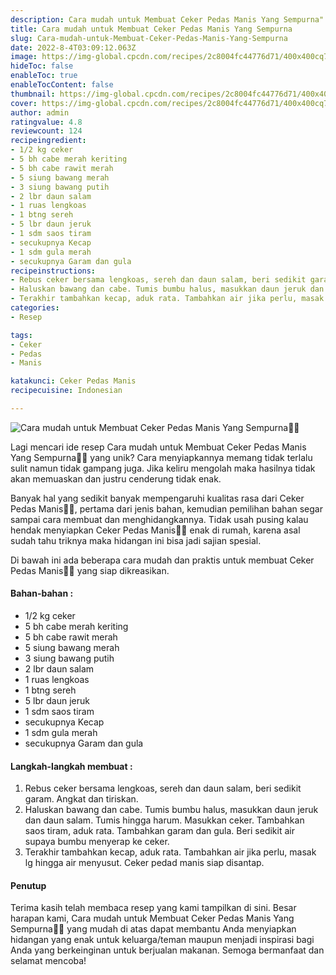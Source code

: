 ```yaml
---
description: Cara mudah untuk Membuat Ceker Pedas Manis Yang Sempurna"
title: Cara mudah untuk Membuat Ceker Pedas Manis Yang Sempurna
slug: Cara-mudah-untuk-Membuat-Ceker-Pedas-Manis-Yang-Sempurna
date: 2022-8-4T03:09:12.063Z
image: https://img-global.cpcdn.com/recipes/2c8004fc44776d71/400x400cq70/photo.jpg
hideToc: false
enableToc: true
enableTocContent: false
thumbnail: https://img-global.cpcdn.com/recipes/2c8004fc44776d71/400x400cq70/photo.jpg
cover: https://img-global.cpcdn.com/recipes/2c8004fc44776d71/400x400cq70/photo.jpg
author: admin
ratingvalue: 4.8
reviewcount: 124
recipeingredient:
- 1/2 kg ceker
- 5 bh cabe merah keriting
- 5 bh cabe rawit merah
- 5 siung bawang merah
- 3 siung bawang putih
- 2 lbr daun salam
- 1 ruas lengkoas
- 1 btng sereh
- 5 lbr daun jeruk
- 1 sdm saos tiram
- secukupnya Kecap
- 1 sdm gula merah
- secukupnya Garam dan gula
recipeinstructions:
- Rebus ceker bersama lengkoas, sereh dan daun salam, beri sedikit garam. Angkat dan tiriskan.
- Haluskan bawang dan cabe. Tumis bumbu halus, masukkan daun jeruk dan daun salam. Tumis hingga harum. Masukkan ceker. Tambahkan saos tiram, aduk rata. Tambahkan garam dan gula. Beri sedikit air supaya bumbu menyerap ke ceker.
- Terakhir tambahkan kecap, aduk rata. Tambahkan air jika perlu, masak lg hingga air menyusut. Ceker pedad manis siap disantap.
categories:
- Resep

tags:
- Ceker
- Pedas
- Manis

katakunci: Ceker Pedas Manis
recipecuisine: Indonesian

---
```


![Cara mudah untuk Membuat Ceker Pedas Manis Yang Sempurna👩‍🍳](https://img-global.cpcdn.com/recipes/2c8004fc44776d71/400x400cq70/photo.jpg)

Lagi mencari ide resep Cara mudah untuk Membuat Ceker Pedas Manis Yang Sempurna👩‍🍳 yang unik? Cara menyiapkannya memang tidak terlalu sulit namun tidak gampang juga. Jika keliru mengolah maka hasilnya tidak akan memuaskan dan justru cenderung tidak enak.

Banyak hal yang sedikit banyak mempengaruhi kualitas rasa dari Ceker Pedas Manis👩‍🍳, pertama dari jenis bahan, kemudian pemilihan bahan segar sampai cara membuat dan menghidangkannya. Tidak usah pusing kalau hendak menyiapkan Ceker Pedas Manis👩‍🍳 enak di rumah, karena asal sudah tahu triknya maka hidangan ini bisa jadi sajian spesial.

Di bawah ini ada beberapa cara mudah dan praktis untuk membuat Ceker Pedas Manis👩‍🍳 yang siap dikreasikan.

<!--inarticleads1-->

#### Bahan-bahan :

- 1/2 kg ceker
- 5 bh cabe merah keriting
- 5 bh cabe rawit merah
- 5 siung bawang merah
- 3 siung bawang putih
- 2 lbr daun salam
- 1 ruas lengkoas
- 1 btng sereh
- 5 lbr daun jeruk
- 1 sdm saos tiram
- secukupnya Kecap
- 1 sdm gula merah
- secukupnya Garam dan gula

<!--inarticleads2-->

#### Langkah-langkah membuat :

1. Rebus ceker bersama lengkoas, sereh dan daun salam, beri sedikit garam. Angkat dan tiriskan.
1. Haluskan bawang dan cabe. Tumis bumbu halus, masukkan daun jeruk dan daun salam. Tumis hingga harum. Masukkan ceker. Tambahkan saos tiram, aduk rata. Tambahkan garam dan gula. Beri sedikit air supaya bumbu menyerap ke ceker.
1. Terakhir tambahkan kecap, aduk rata. Tambahkan air jika perlu, masak lg hingga air menyusut. Ceker pedad manis siap disantap.

#### Penutup

Terima kasih telah membaca resep yang kami tampilkan di sini. Besar harapan kami, Cara mudah untuk Membuat Ceker Pedas Manis Yang Sempurna👩‍🍳 yang mudah di atas dapat membantu Anda menyiapkan hidangan yang enak untuk keluarga/teman maupun menjadi inspirasi bagi Anda yang berkeinginan untuk berjualan makanan. Semoga bermanfaat dan selamat mencoba!